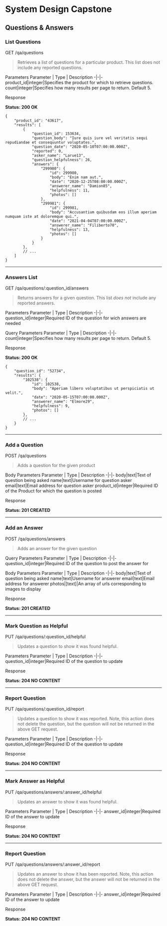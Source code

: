 # System Design Capstone

## Questions & Answers

### List Questions

GET /qa/questions

> Retrieves a list of questions for a particular product. This list does not include any reported questions.

Parameters
Parameter | Type | Description
-|-|-
product_id|integer|Specifies the product for which to retrieve questions.
count|integer|Specifies how many results per page to return. Default 5.

Response

**Status: 200 OK**
```
{
    "product_id": "43617",
    "results": [
        {
            "question_id": 153634,
            "question_body": "Iure quis iure vel veritatis sequi repudiandae et consequuntur voluptates.",
            "question_date": "2020-05-10T07:00:00.000Z",
            "reported": 0,
            "asker_name": "Larue13",
            "question_helpfulness": 26,
            "answers": {
                "299980": {
                    "id": 299980,
                    "body": "Enim nam aut.",
                    "date": "2020-12-25T08:00:00.000Z",
                    "answerer_name": "Damion85",
                    "helpfulness": 11,
                    "photos": []
                },
                "299981": {
                    "id": 299981,
                    "body": "Accusantium quibusdam eos illum aperiam numquam iste at doloremque qui.",
                    "date": "2021-04-04T07:00:00.000Z",
                    "answerer_name": "Filiberto70",
                    "helpfulness": 13,
                    "photos": []
                }
            }
        },
        // ...
    ]
}
```

---

### Answers List

GET /qa/questions/:question_id/answers

> Returns answers for a given question. This list _does not_ include any reported answers.

Parameters
Parameter | Type | Description
-|-|-
question_id|integer|Required ID of the question for wich answers are needed

Query Parameters
Parameter | Type | Description
-|-|-
count|integer|Specifies how many results per page to return. Default 5.

Response

**Status: 200 OK**
```
{
    "question_id": "52734",
    "results": {
        "102538": {
            "id": 102538,
            "body": "Aperiam libero voluptatibus ut perspiciatis ut velit.",
            "date": "2020-05-15T07:00:00.000Z",
            "answerer_name": "Elmore29",
            "helpfulness": 9,
            "photos": []
        },
        // ...
    }
}
```
---

### Add a Question

POST /qa/questions

> Adds a question for the given product

Body Parameters
Parameter | Type | Description
-|-|-
body|text|Text of question being asked
name|text|Username for question asker
email|text|Email address for question asker
product_id|integer|Required ID of the Product for which the question is posted

Response

**Status: 201 CREATED**

---

### Add an Answer

POST /qa/questions/answers

> Adds an answer for the given question

Query Parameters
Parameter | Type | Description
-|-|-
question_id|integer|Required ID of the question to post the answer for

Body Parameters
Parameter | Type | Description
-|-|-
body|text|Text of question being asked
name|text|Username for answerer
email|text|Email address for answerer
photos|[text]|An array of urls corresponding to images to display

Response

**Status: 201 CREATED**

---

### Mark Question as Helpful

PUT /qa/questions/:question_id/helpful

> Updates a question to show it was found helpful.

Parameters
Parameter | Type | Description
-|-|-
question_id|integer|Required ID of the question to update

Response

**Status: 204 NO CONTENT**

---

### Report Question

PUT /qa/questions/:question_id/report

> Updates a question to show it was reported. Note, this action does not delete the question, but the question will not be returned in the above GET request.

Parameters
Parameter | Type | Description
-|-|-
question_id|integer|Required ID of the question to update

Response

**Status: 204 NO CONTENT**

---

### Mark Answer as Helpful

PUT /qa/questions/answers/:answer_id/helpful

> Updates an answer to show it was found helpful.

Parameters
Parameter | Type | Description
-|-|-
answer_id|integer|Required ID of the answer to update

Response

**Status: 204 NO CONTENT**

---

### Report Question

PUT /qa/questions/answers/:answer_id/report

> Updates an answer to show it has been reported. Note, this action does not delete the answer, but the answer will not be returned in the above GET request.

Parameters
Parameter | Type | Description
-|-|-
answer_id|integer|Required ID of the answer to update

Response

**Status: 204 NO CONTENT**